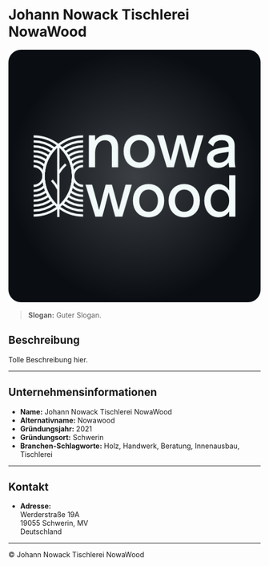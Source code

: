 # Johann Nowack Tischlerei NowaWood

![NowaWood Logo](https://github.com/nowawood/.github/blob/master/profile/nowawood_brand-horizontal_icon.png?raw=true)

> **Slogan:** Guter Slogan.

## Beschreibung

Tolle Beschreibung hier.

---

## Unternehmensinformationen

- **Name:** Johann Nowack Tischlerei NowaWood  
- **Alternativname:** Nowawood 
- **Gründungsjahr:** 2021  
- **Gründungsort:** Schwerin 
- **Branchen-Schlagworte:** Holz, Handwerk, Beratung, Innenausbau, Tischlerei  

---

## Kontakt

- **Adresse:**  
  Werderstraße 19A  
  19055 Schwerin, MV  
  Deutschland
  
---

© Johann Nowack Tischlerei NowaWood
